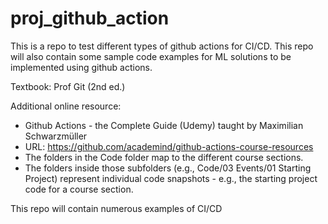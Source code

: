 # proj_github_action

This is a repo to test different types of github actions for CI/CD. This repo will also contain some sample code examples for ML solutions to be implemented using github actions.

Textbook: Prof Git (2nd ed.)

Additional online resource:
  - Github Actions - the Complete Guide (Udemy) taught by Maximilian Schwarzmüller
  - URL: https://github.com/academind/github-actions-course-resources
  - The folders in the Code folder map to the different course sections.
  - The folders inside those subfolders (e.g., Code/03 Events/01 Starting Project) represent individual code snapshots - e.g., the starting project code for a course section.

This repo will contain numerous examples of CI/CD

